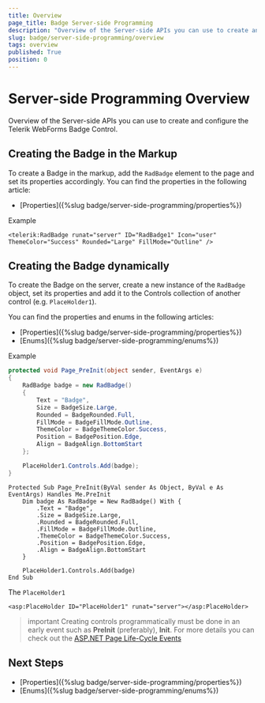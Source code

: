 ```yaml
---
title: Overview
page_title: Badge Server-side Programming
description: "Overview of the Server-side APIs you can use to create and configure the Telerik WebForms Badge Control."
slug: badge/server-side-programming/overview
tags: overview
published: True
position: 0
---
```


# Server-side Programming Overview

Overview of the Server-side APIs you can use to create and configure the Telerik WebForms Badge Control.

## Creating the Badge in the Markup

To create a Badge in the markup, add the `RadBadge` element to the page and set its properties accordingly. You can find the properties in the following article: 
- [Properties]({%slug badge/server-side-programming/properties%})

Example

````ASP.NET
<telerik:RadBadge runat="server" ID="RadBadge1" Icon="user" ThemeColor="Success" Rounded="Large" FillMode="Outline" />
````

## Creating the Badge dynamically

To create the Badge on the server, create a new instance of the `RadBadge` object, set its properties and add it to the Controls collection of another control (e.g. `PlaceHolder1`).  

You can find the properties and enums in the following articles:

- [Properties]({%slug badge/server-side-programming/properties%})
- [Enums]({%slug badge/server-side-programming/enums%})

Example

````C#
protected void Page_PreInit(object sender, EventArgs e)
{
    RadBadge badge = new RadBadge()
    {
        Text = "Badge",
        Size = BadgeSize.Large,
        Rounded = BadgeRounded.Full,
        FillMode = BadgeFillMode.Outline,
        ThemeColor = BadgeThemeColor.Success,
        Position = BadgePosition.Edge,
        Align = BadgeAlign.BottomStart
    };

    PlaceHolder1.Controls.Add(badge); 
}
````
````VB
Protected Sub Page_PreInit(ByVal sender As Object, ByVal e As EventArgs) Handles Me.PreInit
    Dim badge As RadBadge = New RadBadge() With {
        .Text = "Badge",
        .Size = BadgeSize.Large,
        .Rounded = BadgeRounded.Full,
        .FillMode = BadgeFillMode.Outline,
        .ThemeColor = BadgeThemeColor.Success,
        .Position = BadgePosition.Edge,
        .Align = BadgeAlign.BottomStart
    }

    PlaceHolder1.Controls.Add(badge)
End Sub
````

The `PlaceHolder1`

````ASP.NET
<asp:PlaceHolder ID="PlaceHolder1" runat="server"></asp:PlaceHolder>
````

>important Creating controls programmatically must be done in an early event such as **PreInit** (preferably), **Init**. For more details you can check out the [ASP.NET Page Life-Cycle Events](https://learn.microsoft.com/en-us/previous-versions/aspnet/ms178472(v=vs.100)#life-cycle-events)

## Next Steps

- [Properties]({%slug badge/server-side-programming/properties%})
- [Enums]({%slug badge/server-side-programming/enums%})
